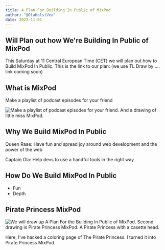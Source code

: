 ```yaml
---
title: A Plan For Building In Public of MixPod
author: "@OlaHolstVea"
date: 2023-11-01
---
```



## Will Plan out how We're Building In Public of MixPod

This Saturday at 11 Central European Time (CET) we will plan out how to Build MixPod In Public. This is the link to our plan: (we use TL Draw by .... link coming soon)


## What is MixPod

Make a playlist of podcast episodes for your friend

![Make a playlist of podcast episodes for your friend. And a drawing of little miss MixPod.](https://pbs.twimg.com/media/F9xue3ZXEAAkL-r?format=jpg&name=large)

## Why We Build MixPod In Public

Queen Raae: Have fun and spread joy around web development and the power of the web

Captain Ola: Help devs to use a handful tools in the right way

## How Do We Build MixPod In Public
- Fun
- Depth

## Pirate Princess MixPod

![We will draw up A Plan For the Building In Public of MixPod. Second drawing is Pirate Princess MixPod. A Pirate Princess with a casette head.](https://pbs.twimg.com/media/F92simjXAAAubnK?format=jpg&name=large)

Here, I've hacked a coloring page of The Pirate Princess. I turned it into Pirate Princess MixPod